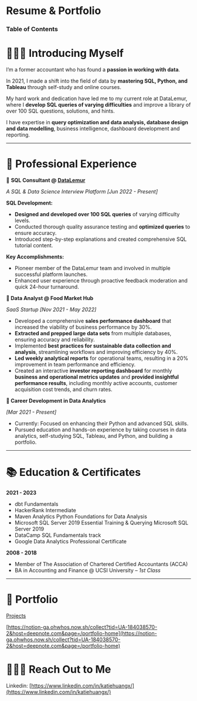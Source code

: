 # Resume & Portfolio

### **Table of Contents**

# 🙆🏻‍♀️ Introducing Myself

I’m a former accountant who has found a **passion in working with data**. 

In 2021, I made a shift into the field of data by **mastering SQL, Python, and Tableau** through self-study and online courses. 

My hard work and dedication have led me to my current role at DataLemur, where I **develop SQL queries of varying difficulties** and improve a library of over 100 SQL questions, solutions, and hints.

I have expertise in **query optimization and data analysis, database design and data modelling**, business intelligence, dashboard development and reporting. 

---

# 🌟 Professional Experience

🔵 **SQL Consultant @ [DataLemur](https://datalemur.com)**

*A SQL & Data Science Interview Platform [Jun 2022 - Present]*

**SQL Development:**

- **Designed and developed over 100 SQL queries** of varying difficulty levels.
- Conducted thorough quality assurance testing and **optimized queries** to ensure accuracy.
- Introduced step-by-step explanations and created comprehensive SQL tutorial content.

**Key Accomplishments:**

- Pioneer member of the DataLemur team and involved in multiple successful platform launches.
- Enhanced user experience through proactive feedback moderation and quick 24-hour turnaround.

**🔵 Data Analyst @ Food Market Hub**

*SaaS Startup [Nov 2021 - May 2022]*

- Developed a comprehensive **sales performance dashboard** that increased the viability of business performance by 30%.
- **Extracted and prepped large data sets** from multiple databases, ensuring accuracy and reliability.
- Implemented **best practices for sustainable data collection and analysis**, streamlining workflows and improving efficiency by 40%.
- **Led weekly analytical reports** for operational teams, resulting in a 20% improvement in team performance and efficiency.
- Created an interactive **investor reporting dashboard** for monthly **business and operational metrics updates** and **provided insightful performance results**, including monthly active accounts, customer acquisition cost trends, and churn rates.

**🔵 Career Development in Data Analytics**

*[Mar 2021 - Present]*

- Currently: Focused on enhancing their Python and advanced SQL skills.
- Pursued education and hands-on experience by taking courses in data analytics, self-studying SQL, Tableau, and Python, and building a portfolio.

---

# 📚 Education & Certificates

**2021 - 2023**

- dbt Fundamentals
- HackerRank Intermediate
- Maven Analytics Python Foundations for Data Analysis
- Microsoft SQL Server 2019 Essential Training & Querying Microsoft SQL Server 2019
- DataCamp SQL Fundamentals track
- Google Data Analytics Professional Certificate

**2008 - 2018**

- Member of The Association of Chartered Certified Accountants (ACCA)
- BA in Accounting and Finance @ UCSI University – *1st Class*

---

# 📝 Portfolio

[Projects](https://www.notion.so/29f97491da134efd872a3b933fc1656e)

[https://notion-ga.ohwhos.now.sh/collect?tid=UA-184038570-2&host=deepnote.com&page=/portfolio-home](https://notion-ga.ohwhos.now.sh/collect?tid=UA-184038570-2&host=deepnote.com&page=/portfolio-home)

# 🙆🏻‍♀️ Reach Out to Me

Linkedin: [https://www.linkedin.com/in/katiehuangx/](https://www.linkedin.com/in/katiehuangx/)